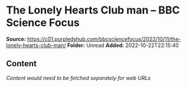 # The Lonely Hearts Club man – BBC Science Focus

**Source:** https://c01.purpledshub.com/bbcsciencefocus/2022/10/11/the-lonely-hearts-club-man/
**Folder:** Unread
**Added:** 2022-10-22T22:15:40




## Content
*Content would need to be fetched separately for web URLs*
